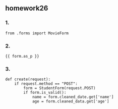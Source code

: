 ## homework26

### 1.

```
from .forms import MovieForm
```

### 2.

```
{{ form.as_p }}
```

### 3.

```
def create(request):
    if request.method == "POST":
        form = StudentForm(request.POST)
        if form.is_valid():
            name = form.cleaned_date.get['name']
            age = form.cleaned_data.get['age']
```

